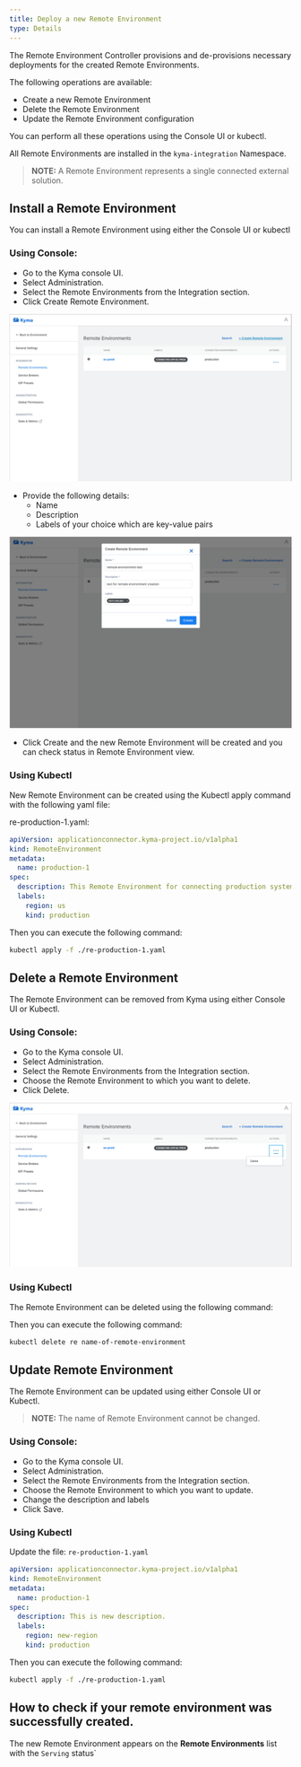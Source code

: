 ```yaml
---
title: Deploy a new Remote Environment
type: Details
---
```


The Remote Environment Controller provisions and de-provisions necessary deployments for the created Remote Environments.

The following operations are available:

- Create a new Remote Environment
- Delete the Remote Environment
- Update the Remote Environment configuration

You can perform all these operations using the Console UI or kubectl.


All Remote Environments are installed in the `kyma-integration` Namespace.

>**NOTE:** A Remote Environment represents a single connected external solution.


## Install a Remote Environment

You can install a Remote Environment using either the Console UI or kubectl

### Using Console:

- Go to the Kyma console UI.
- Select Administration.
- Select the Remote Environments from the Integration section.
- Click Create Remote Environment.

![Add RE](./assets/create-re.png)

- Provide the following details:
    - Name
    - Description
    - Labels of your choice which are key-value pairs
   
![Update RE](./assets/edit-re.png)

 - Click Create and the new Remote Environment will be created and you can check status in Remote Environment view.
 

### Using Kubectl

New Remote Environment can be created using the Kubectl apply command with the following yaml file:

re-production-1.yaml:

``` yaml
apiVersion: applicationconnector.kyma-project.io/v1alpha1
kind: RemoteEnvironment
metadata:
  name: production-1
spec:
  description: This Remote Environment for connecting production system 1.
  labels:
    region: us
    kind: production
```

Then you can execute the following command:

``` bash
kubectl apply -f ./re-production-1.yaml
```

## Delete a Remote Environment

The Remote Environment can be removed from Kyma using either Console UI or Kubectl.

### Using Console:

- Go to the Kyma console UI.
- Select Administration.
- Select the Remote Environments from the Integration section.
- Choose the Remote Environment to which you want to delete.
- Click Delete.

![Delete RE](./assets/delete-re.png)
 

### Using Kubectl

The Remote Environment can be deleted using the following command:

Then you can execute the following command:

```bash
kubectl delete re name-of-remote-environment
```

## Update Remote Environment

The Remote Environment can be updated using either Console UI or Kubectl.

>**NOTE:** The name of Remote Environment cannot be changed.

### Using Console:

- Go to the Kyma console UI.
- Select Administration.
- Select the Remote Environments from the Integration section.
- Choose the Remote Environment to which you want to update.
- Change the description and labels
- Click Save.

### Using Kubectl

Update the file: `re-production-1.yaml`

``` yaml
apiVersion: applicationconnector.kyma-project.io/v1alpha1
kind: RemoteEnvironment
metadata:
  name: production-1
spec:
  description: This is new description.
  labels:
    region: new-region
    kind: production
```

Then you can execute the following command:

``` bash
kubectl apply -f ./re-production-1.yaml
```

## How to check if your remote environment was successfully created.

The new Remote Environment appears on the **Remote Environments** list with the `Serving` status`

